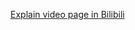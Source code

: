 [Explain video page in Bilibili](https://www.bilibili.com/video/BV12R4y1p7BG?spm_id_from=333.999.0.0)
